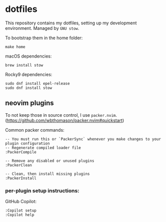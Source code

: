 # dotfiles

This repository contains my dotfiles, setting up my development environment. Managed by `GNU stow`.

To bootstrap them in the home folder:

```
make home
```

macOS dependencies:
```
brew install stow
```

Rocky9 dependencies:

```
sudo dnf install epel-release
sudo dnf install stow
```


## neovim plugins
To not keep those in source control, I use `packer.nvim`.
(https://github.com/wbthomason/packer.nvim#quickstart)

Common packer commands:
```
-- You must run this or `PackerSync` whenever you make changes to your plugin configuration
-- Regenerate compiled loader file
:PackerCompile

-- Remove any disabled or unused plugins
:PackerClean

-- Clean, then install missing plugins
:PackerInstall

```

### per-plugin setup instructions:

GitHub Copilot:
```
:Copilot setup
:Copilot help
```



